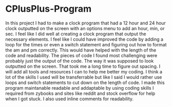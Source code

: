 # CPlusPlus-Program
In this project I had to make a clock program that had a 12 hour and 24 hour clock outputted on the screen with an options menu to add an hour, min, or sec. 
I feel like I did well at creating a clock program that output the necessary elements.
I feel like I could have improved the code by adding a loop for the times or even a switch statement and figuring out how to format the am and pm correctly. This would have helped with the length of the code and readability.
The pieces of code I found most challenging were probably just the output of the code. The way it was supposed to look outputted on the screen. That took me a long time to figure out spacing. I will add all tools and resources I can to help me better my coding.
I think a lot of the skills I used will be transferrable but like I said I would rather use loops and switch statements to cut down on the length of code.
I made this program maintanable readable and addaptable by using coding skills I required from zybooks and sites like reddit and stock overflow for help when I got stuck. I also used inline comments for readability.
